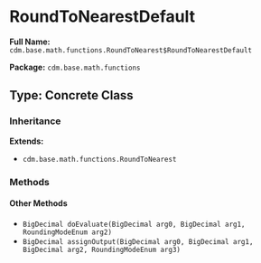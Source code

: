 # RoundToNearestDefault

**Full Name:** `cdm.base.math.functions.RoundToNearest$RoundToNearestDefault`

**Package:** `cdm.base.math.functions`

## Type: Concrete Class

### Inheritance

**Extends:**
- `cdm.base.math.functions.RoundToNearest`

### Methods

#### Other Methods

- `BigDecimal doEvaluate(BigDecimal arg0, BigDecimal arg1, RoundingModeEnum arg2)`
- `BigDecimal assignOutput(BigDecimal arg0, BigDecimal arg1, BigDecimal arg2, RoundingModeEnum arg3)`

